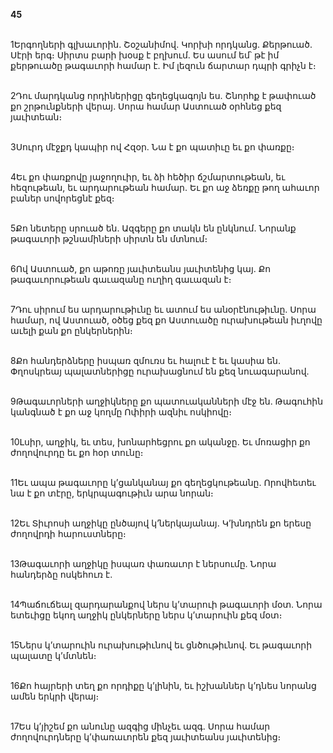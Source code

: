 **45**

\
1Երգողների գլխաւորին. Շօշանիմով. Կորխի որդկանց. Քերթուած. Սէրի երգ։ Սիրտս բարի խօսք է բղխում. Ես ասում եմ՝ թէ իմ քերթուածը թագաւորի համար է. Իմ լեզուն ճարտար դպրի գրիչն է։

\
2Դու մարդկանց որդիներիցը գեղեցկագոյն ես. Շնորհք է թափուած քո շրթունքների վերայ. Սորա համար Աստուած օրհնեց քեզ յաւիտեան։

\
3Սուրդ մէջքդ կապիր ով Հզօր. Նա է քո պատիւը եւ քո փառքը։

\
4Եւ քո փառքովը յաջողուիր, եւ ձի հեծիր ճշմարտութեան, եւ հեզութեան, եւ արդարութեան համար. Եւ քո աջ ձեռքը թող ահաւոր բաներ սովորեցնէ քեզ։

\
5Քո նետերը սրուած են. Ազգերը քո տակն են ընկնում. Նորանք թագաւորի թշնամիների սիրտն են մտնում։

\
6Ով Աստուած, քո աթոռը յաւիտեանս յաւիտենից կայ. Քո թագաւորութեան գաւազանը ուղիղ գաւազան է։

\
7Դու սիրում ես արդարութիւնը եւ ատում ես անօրէնութիւնը. Սորա համար, ով Աստուած, օծեց քեզ քո Աստուածը ուրախութեան իւղովը աւելի քան քո ընկերներին։

\
8Քո հանդերձները իսպառ զմուռս եւ հալուէ է եւ կասիա են. Փղոսկրեայ պալատներիցը ուրախացնում են քեզ նուագարանով.

\
9Թագաւորների աղջիկները քո պատուականների մէջ են. Թագուհին կանգնած է քո աջ կողմը Ոփիրի ազնիւ ոսկիովը։

\
10Լսիր, աղջիկ, եւ տես, խոնարհեցրու քո ականջը. Եւ մոռացիր քո ժողովուրդը եւ քո հօր տունը։

\
11Եւ ապա թագաւորը կ’ցանկանայ քո գեղեցկութեանը. Որովհետեւ նա է քո տէրը, երկրպագութիւն արա նորան։

\
12Եւ Տիւրոսի աղջիկը ընծայով կ’ներկայանայ. Կ’խնդրեն քո երեսը ժողովրդի հարուստները։

\
13Թագաւորի աղջիկը իսպառ փառաւոր է ներսումը. Նորա հանդերձը ոսկեհուռ է.

\
14Պաճուճեալ զարդարանքով ներս կ’տարուի թագաւորի մօտ. Նորա ետեւիցը եկող աղջիկ ընկերները ներս կ’տարուին քեզ մօտ։

\
15Ներս կ’տարուին ուրախութիւնով եւ ցնծութիւնով. Եւ թագաւորի պալատը կ’մտնեն։

\
16Քո հայրերի տեղ քո որդիքը կ’լինին, եւ իշխաններ կ’դնես նորանց ամեն երկրի վերայ։

\
17Ես կ’յիշեմ քո անունը ազգից մինչեւ ազգ. Սորա համար ժողովուրդները կ’փառաւորեն քեզ յաւիտեանս յաւիտենից։
